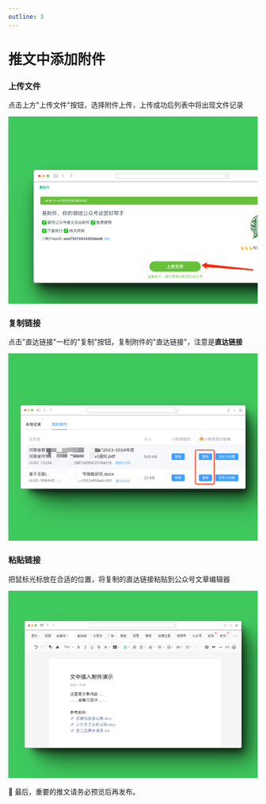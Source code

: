 ```yaml
---
outline: 3
---
```


# 推文中添加附件

### 上传文件 

点击上方"上传文件"按钮，选择附件上传，上传成功后列表中将出现文件记录

![上传文件](./images/add-file-in-article-1.png)

### 复制链接 

点击"直达链接"一栏的"复制"按钮，复制附件的"直达链接"，注意是**直达链接**

![直达链接](./images/add-file-in-article-2.png)

### 粘贴链接 

把鼠标光标放在合适的位置，将复制的直达链接粘贴到公众号文章编辑器

![粘贴链接](./images/add-file-in-article-3.png)


🎉 最后，重要的推文请务必预览后再发布。
